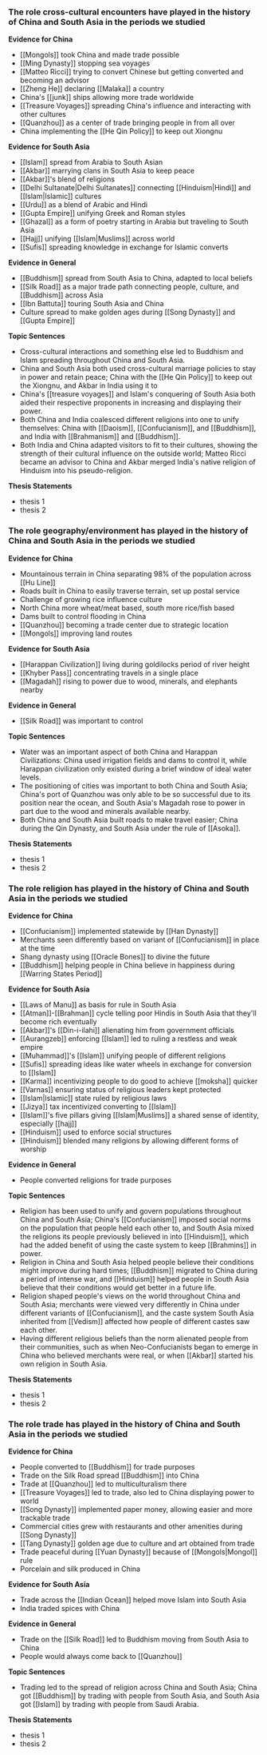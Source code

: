 ### The role cross-cultural encounters have played in the history of China and South Asia in the periods we studied

**Evidence for China**
- [[Mongols]] took China and made trade possible
- [[Ming Dynasty]] stopping sea voyages
- [[Matteo Ricci]] trying to convert Chinese but getting converted and becoming an advisor
- [[Zheng He]] declaring [[Malaka]] a country
- China's [[junk]] ships allowing more trade worldwide
- [[Treasure Voyages]] spreading China's influence and interacting with other cultures
- [[Quanzhou]] as a center of trade bringing people in from all over
- China implementing the [[He Qin Policy]] to keep out Xiongnu

**Evidence for South Asia**
- [[Islam]] spread from Arabia to South Asian
- [[Akbar]] marrying clans in South Asia to keep peace
- [[Akbar]]'s blend of religions
- [[Delhi Sultanate|Delhi Sultanates]] connecting [[Hinduism|Hindi]] and [[Islam|Islamic]] cultures
- [[Urdu]] as a blend of Arabic and Hindi
- [[Gupta Empire]] unifying Greek and Roman styles
- [[Ghazal]] as a form of poetry starting in Arabia but traveling to South Asia
- [[Hajj]] unifying [[Islam|Muslims]] across world
- [[Sufis]] spreading knowledge in exchange for Islamic converts

**Evidence in General**
- [[Buddhism]] spread from South Asia to China, adapted to local beliefs
- [[Silk Road]] as a major trade path connecting people, culture, and [[Buddhism]] across Asia
- [[Ibn Battuta]] touring South Asia and China
- Culture spread to make golden ages during [[Song Dynasty]] and [[Gupta Empire]]

**Topic Sentences**
- Cross-cultural interactions and something else led to Buddhism and Islam spreading throughout China and South Asia.
- China and South Asia both used cross-cultural marriage policies to stay in power and retain peace; China with the [[He Qin Policy]] to keep out the Xiongnu, and Akbar in India using it to
- China's [[treasure voyages]] and Islam's conquering of South Asia both aided their respective proponents in increasing and displaying their power.
- Both China and India coalesced different religions into one to unify themselves: China with [[Daoism]], [[Confucianism]], and [[Buddhism]], and India with [[Brahmanism]] and [[Buddhism]].
- Both India and China adapted visitors to fit to their cultures, showing the strength of their cultural influence on the outside world; Matteo Ricci became an advisor to China and Akbar merged India's native religion of Hinduism into his pseudo-religion.

**Thesis Statements**
- thesis 1
- thesis 2

### The role geography/environment has played in the history of China and South Asia in the periods we studied

**Evidence for China**
- Mountainous terrain in China separating 98% of the population across [[Hu Line]]
- Roads built in China to easily traverse terrain, set up postal service
- Challenge of growing rice influence culture
- North China more wheat/meat based, south more rice/fish based
- Dams built to control flooding in China
- [[Quanzhou]] becoming a trade center due to strategic location
- [[Mongols]] improving land routes

**Evidence for South Asia**
- [[Harappan Civilization]] living during goldilocks period of river height
- [[Khyber Pass]] concentrating travels in a single place
- [[Magadah]] rising to power due to wood, minerals, and elephants nearby

**Evidence in General**
- [[Silk Road]] was important to control

**Topic Sentences**
- Water was an important aspect of both China and Harappan Civilizations: China used irrigation fields and dams to control it, while Harappan civilization only existed during a brief window of ideal water levels.
- The positioning of cities was important to both China and South Asia; China's port of Quanzhou was only able to be so successful due to its position near the ocean, and South Asia's Magadah rose to power in part due to the wood and minerals available nearby.
- Both China and South Asia built roads to make travel easier; China during the Qin Dynasty, and South Asia under the rule of [[Asoka]].

**Thesis Statements**
- thesis 1
- thesis 2

### The role religion has played in the history of China and South Asia in the periods we studied

**Evidence for China**
- [[Confucianism]] implemented statewide by [[Han Dynasty]]
- Merchants seen differently based on variant of [[Confucianism]] in place at the time
- Shang dynasty using [[Oracle Bones]] to divine the future
- [[Buddhism]] helping people in China believe in happiness during [[Warring States Period]]

**Evidence for South Asia**
- [[Laws of Manu]] as basis for rule in South Asia
- [[Atman]]-[[Brahman]] cycle telling poor Hindis in South Asia that they'll become rich eventually
- [[Akbar]]'s [[Din-i-ilahi]] alienating him from government officials
- [[Aurangzeb]] enforcing [[Islam]] led to ruling a restless and weak empire
- [[Muhammad]]'s [[Islam]] unifying people of different religions
- [[Sufis]] spreading ideas like water wheels in exchange for conversion to [[Islam]]
- [[Karma]] incentivizing people to do good to achieve [[moksha]] quicker
- [[Varnas]] ensuring status of religious leaders kept protected
- [[Islam|Islamic]] state ruled by religious laws
- [[Jizya]] tax incentivized converting to [[Islam]]
- [[Islam]]'s five pillars giving [[Islam|Muslims]] a shared sense of identity, especially [[hajj]]
- [[Hinduism]] used to enforce social structures
- [[Hinduism]] blended many religions by allowing different forms of worship

**Evidence in General**
- People converted religions for trade purposes

**Topic Sentences**
- Religion has been used to unify and govern populations throughout China and South Asia; China's [[Confucianism]] imposed social norms on the population that people held each other to, and South Asia mixed the religions its people previously believed in into [[Hinduism]], which had the added benefit of using the caste system to keep [[Brahmins]] in power.
- Religion in China and South Asia helped people believe their conditions might improve during hard times; [[Buddhism]] migrated to China during a period of intense war, and [[Hinduism]] helped people in South Asia believe that their conditions would get better in a future life.
- Religion shaped people's views on the world throughout China and South Asia; merchants were viewed very differently in China under different variants of [[Confucianism]], and the caste system South Asia inherited from [[Vedism]] affected how people of different castes saw each other.
- Having different religious beliefs than the norm alienated people from their communities, such as when Neo-Confucianists began to emerge in China who believed merchants were real, or when [[Akbar]] started his own religion in South Asia.

**Thesis Statements**
- thesis 1
- thesis 2

### The role trade has played in the history of China and South Asia in the periods we studied

**Evidence for China**
- People converted to [[Buddhism]] for trade purposes
- Trade on the Silk Road spread [[Buddhism]] into China
- Trade at [[Quanzhou]] led to multiculturalism there
- [[Treasure Voyages]] led to trade, also led to China displaying power to world
- [[Song Dynasty]] implemented paper money, allowing easier and more trackable trade
- Commercial cities grew with restaurants and other amenities during [[Song Dynasty]]
- [[Tang Dynasty]] golden age due to culture and art obtained from trade
- Trade peaceful during [[Yuan Dynasty]] because of [[Mongols|Mongol]] rule
- Porcelain and silk produced in China

**Evidence for South Asia**
- Trade across the [[Indian Ocean]] helped move Islam into South Asia
- India traded spices with China

**Evidence in General**
- Trade on the [[Silk Road]] led to Buddhism moving from South Asia to China
- People would always come back to [[Quanzhou]]

**Topic Sentences**
- Trading led to the spread of religion across China and South Asia; China got [[Buddhism]] by trading with people from South Asia, and South Asia got [[Islam]] by trading with people from Saudi Arabia.

**Thesis Statements**
- thesis 1
- thesis 2
